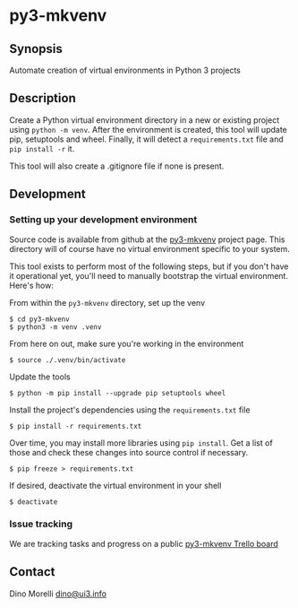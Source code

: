 # py3-mkvenv


## Synopsis

Automate creation of virtual environments in Python 3 projects


## Description

Create a Python virtual environment directory in a new or existing project
using `python -m venv`. After the environment is created, this tool will update
pip, setuptools and wheel. Finally, it will detect a `requirements.txt` file
and `pip install -r` it.

This tool will also create a .gitignore file if none is present.


## Development

### Setting up your development environment

Source code is available from github at the
[py3-mkvenv](https://github.com/dino-/py3-mkvenv) project page. This directory
will of course have no virtual environment specific to your system.

This tool exists to perform most of the following steps, but if you don't have
it operational yet, you'll need to manually bootstrap the virtual environment.
Here's how:

From within the `py3-mkvenv` directory, set up the venv

    $ cd py3-mkvenv
    $ python3 -m venv .venv

From here on out, make sure you're working in the environment

    $ source ./.venv/bin/activate

Update the tools

    $ python -m pip install --upgrade pip setuptools wheel

Install the project's dependencies using the `requirements.txt` file

    $ pip install -r requirements.txt

Over time, you may install more libraries using `pip install`. Get a list of
those and check these changes into source control if necessary.

    $ pip freeze > requirements.txt

If desired, deactivate the virtual environment in your shell

    $ deactivate

### Issue tracking

We are tracking tasks and progress on a public [py3-mkvenv Trello
board](https://trello.com/b/hkjMdAbG/py3-mkvenv)


## Contact

Dino Morelli <dino@ui3.info>
